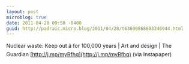 ```yaml
---
layout: post
microblog: true
date: 2011-04-28 09:50 -0400
guid: http://padraic.micro.blog/2011/04/28/t63600868603346944.html
---
```

Nuclear waste: Keep out â for 100,000 years | Art and design | The Guardian  [http://j.mp/myRfhq](http://j.mp/myRfhq) (via Instapaper)

